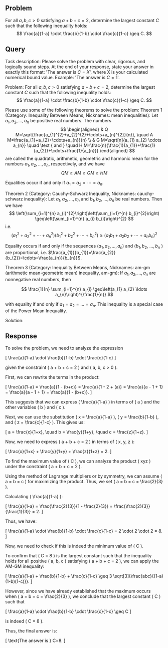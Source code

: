 ## Problem

For all $a, b, c > 0$ satisfying $a+b+c=2$, determine the largest constant $C$ such that the following inequality holds:
$$
\frac{a}{1-a} \cdot \frac{b}{1-b} \cdot \frac{c}{1-c} \geq C.
$$

## Query

Task description: Please solve the problem with clear, rigorous, and logically sound steps. At the end of your response, state your answer in exactly this format: 'The answer is $C=X$', where X is your calculated numerical bound value. Example: 'The answer is $C=1$'.

Problem: For all $a, b, c > 0$ satisfying $a+b+c=2$, determine the largest constant $C$ such that the following inequality holds:
$$
\frac{a}{1-a} \cdot \frac{b}{1-b} \cdot \frac{c}{1-c} \geq C.
$$

Please use some of the following theorems to solve the problem:
Theorem 1 (Category: Inequality Between Means, Nicknames: mean inequalities): Let $a_{1}, a_{2}, \ldots, a_{n}$ be positive real numbers. The numbers
$$
\begin{aligned}
& Q M=\sqrt{\frac{a_{1}^{2}+a_{2}^{2}+\cdots+a_{n}^{2}}{n}}, \quad A M=\frac{a_{1}+a_{2}+\cdots+a_{n}}{n} \\
& G M=\sqrt[n]{a_{1} a_{2} \cdots a_{n}} \quad \text { and } \quad H M=\frac{n}{\frac{1}{a_{1}}+\frac{1}{a_{2}}+\cdots+\frac{1}{a_{n}}}
\end{aligned}
$$
are called the quadratic, arithmetic, geometric and harmonic mean for the numbers $a_{1}, a_{2}, \ldots, a_{n}$, respectively, and we have
$$
Q M \geq A M \geq G M \geq H M
$$

Equalities occur if and only if $a_{1}=a_{2}=\cdots=a_{n}$.

Theorem 2 (Category: Cauchy-Schwarz Inequality, Nicknames: cauchy-schwarz inequality): Let $a_{1}, a_{2}, \ldots, a_{n}$ and $b_{1}, b_{2}$, $\ldots, b_{n}$ be real numbers. Then we have
$$
\left(\sum_{i=1}^{n} a_{i}^{2}\right)\left(\sum_{i=1}^{n} b_{i}^{2}\right) \geq\left(\sum_{i=1}^{n} a_{i} b_{i}\right)^{2}
$$
i.e.
$$
\left(a_{1}^{2}+a_{2}^{2}+\cdots+a_{n}^{2}\right)\left(b_{1}^{2}+b_{2}^{2}+\cdots+b_{n}^{2}\right) \geq\left(a_{1} b_{1}+a_{2} b_{2}+\cdots+a_{n} b_{n}\right)^{2}
$$

Equality occurs if and only if the sequences $\left(a_{1}, a_{2}, \ldots, a_{n}\right)$ and $\left(b_{1}, b_{2}\right.$, $\ldots, b_{n}$ ) are proportional, i.e. $\frac{a_{1}}{b_{1}}=\frac{a_{2}}{b_{2}}=\cdots=\frac{a_{n}}{b_{n}}$.

Theorem 3 (Category: Inequality Between Means, Nicknames: am-gm (arithmetic mean-geometric mean) inequality, am-gm): If $a_{1}, a_{2}, \ldots, a_{n}$ are nonnegative real numbers, then

$$
\frac{1}{n} \sum_{i=1}^{n} a_{i} \geq\left(a_{1} a_{2} \ldots a_{n}\right)^{\frac{1}{n}}
$$

with equality if and only if $a_{1}=a_{2}=\ldots=a_{n}$. This inequality is a special case of the Power Mean Inequality.

Solution:

## Response

To solve the problem, we need to analyze the expression 

\[
\frac{a}{1-a} \cdot \frac{b}{1-b} \cdot \frac{c}{1-c}
\]

given the constraint \( a + b + c = 2 \) and \( a, b, c > 0 \). 

First, we can rewrite the terms in the product:

\[
\frac{a}{1-a} = \frac{a}{1 - (b+c)} = \frac{a}{1 - 2 + (a)} = \frac{a}{a - 1 + 1} = \frac{a}{a - 1 + 1} = \frac{a}{1 - (b+c)}.
\]

This suggests that we can express \( \frac{a}{1-a} \) in terms of \( a \) and the other variables \( b \) and \( c \).

Next, we can use the substitution \( x = \frac{a}{1-a} \), \( y = \frac{b}{1-b} \), and \( z = \frac{c}{1-c} \). This gives us:

\[
a = \frac{x}{1+x}, \quad b = \frac{y}{1+y}, \quad c = \frac{z}{1+z}.
\]

Now, we need to express \( a + b + c = 2 \) in terms of \( x, y, z \):

\[
\frac{x}{1+x} + \frac{y}{1+y} + \frac{z}{1+z} = 2.
\]

To find the maximum value of \( C \), we can analyze the product \( xyz \) under the constraint \( a + b + c = 2 \).

Using the method of Lagrange multipliers or by symmetry, we can assume \( a = b = c \) for maximizing the product. Thus, we set \( a = b = c = \frac{2}{3} \).

Calculating \( \frac{a}{1-a} \):

\[
\frac{a}{1-a} = \frac{\frac{2}{3}}{1 - \frac{2}{3}} = \frac{\frac{2}{3}}{\frac{1}{3}} = 2.
\]

Thus, we have:

\[
\frac{a}{1-a} \cdot \frac{b}{1-b} \cdot \frac{c}{1-c} = 2 \cdot 2 \cdot 2 = 8.
\]

Now, we need to check if this is indeed the minimum value of \( C \). 

To confirm that \( C = 8 \) is the largest constant such that the inequality holds for all positive \( a, b, c \) satisfying \( a + b + c = 2 \), we can apply the AM-GM inequality:

\[
\frac{a}{1-a} + \frac{b}{1-b} + \frac{c}{1-c} \geq 3 \sqrt[3]{\frac{abc}{(1-a)(1-b)(1-c)}}.
\]

However, since we have already established that the maximum occurs when \( a = b = c = \frac{2}{3} \), we conclude that the largest constant \( C \) such that 

\[
\frac{a}{1-a} \cdot \frac{b}{1-b} \cdot \frac{c}{1-c} \geq C
\]

is indeed \( C = 8 \).

Thus, the final answer is:

\[
\text{The answer is } C=8.
\]